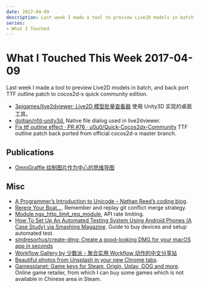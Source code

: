 ```yaml
---
date: 2017-04-09
description: Last week I made a tool to preview Live2D models in batch, and back port TTF outline patch to cocos2d-x quick community edition.
series:
- What I Touched
---
```


# What I Touched This Week 2017-04-09


Last week I made a tool to preview Live2D models in batch, and back port TTF outline patch to cocos2d-x quick community edition.

- [3pjgames/live2dviewer: Live2D 模型批量查看器][1] 使用 Unity3D 实现的桌面工具。
- [doitian/nfd-unity3d.][2] Native file dialog used in live2dviewer.
- [Fix ttf outline effect · PR #76 · u0u0/Quick-Cocos2dx-Community][3] TTF outline patch back ported from official cocos2d-x master branch.

<!--more-->

## Publications

- [OmniGraffle 绘制图片作为中心的思维导图][4]

## Misc

- [A Programmer’s Introduction to Unicode – Nathan Reed’s coding blog][5].
- [Rerere Your Boat…][6]. Remember and replay git conflict merge strategy.
- [Module ngx\_http\_limit\_req\_module][7], API rate limiting.
- [How To Set Up An Automated Testing System Using Android Phones (A Case Study) via Smashing Magazine][8]. Guide to buy devices and setup automated test.
- [sindresorhus/create-dmg: Create a good-looking DMG for your macOS app in seconds][9]
- [Workflow Gallery by 少数派 - 聚合实用 Workflow 动作的中文分享站][10]
- [Beautiful photos from Unsplash in your new Chrome tabs][11].
- [Gamesplanet: Game keys for Steam, Origin, Uplay, GOG and more][12]. Online game retailer, from which I can buy some games which is not available in Chinese area in Steam.

[1]: https://github.com/3pjgames/live2dviewer
[2]: https://github.com/doitian/nfd-unity3d
[3]: https://github.com/u0u0/Quick-Cocos2dx-Community/pull/76
[4]: https://blog.iany.me/zh/2017/04/mindmap-with-image-as-center-topic/
[5]: https://t.co/FHNUOVHc7C
[6]: https://git-scm.com/blog/2010/03/08/rerere.html
[7]: http://nginx.org/en/docs/http/ngx_http_limit_req_module.html
[8]: https://www.smashingmagazine.com/2017/04/automated-testing-system-android-phones/
[9]: https://github.com/sindresorhus/create-dmg
[10]: http://workflow.sspai.com/#/main/workflow
[11]: https://t.co/pUDwfCpyKy
[12]: https://uk.gamesplanet.com/
